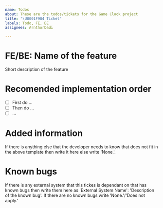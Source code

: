 ```yaml
---
name: Todos
about: These are the todos/tickets for the Game Clock project
title: "\U0001F984 Ticket"
labels: Todo, FE, BE
assignees: ArnthorDadi

---
```


# FE/BE: Name of the feature
Short description of the feature

<!-- If FE then add a user flow -->
<!-- 
# User flow
1. First the user...
2. Then ...
3. ...
-->

# Recomended implementation order
- [ ] First do ...
- [ ] Then do ...
- [ ] ...

# Added information
If there is anything else that the developer needs to know that does not fit in the above template then write it here else write 'None.'.

# Known bugs
If there is any external system that this tickes is dependant on that has known bugs then write them here as 'External System Name': 'Description of the known bug'. If there are no known bugs write 'None.'/'Does not apply.'
